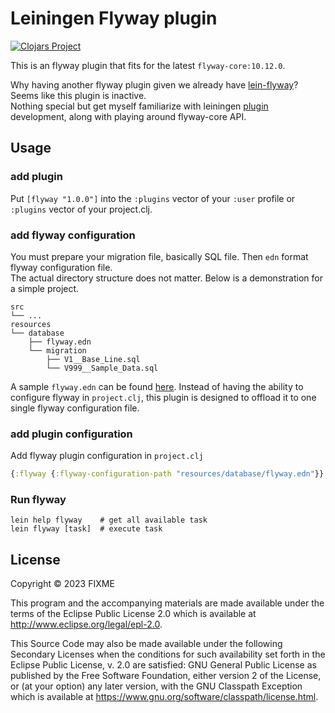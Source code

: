 # Leiningen Flyway plugin

[![Clojars Project](https://img.shields.io/clojars/v/al.rug/lein-flyway.svg)](https://clojars.org/al.rug/lein-flyway)

This is an flyway plugin that fits for the latest `flyway-core:10.12.0`.  

Why having another flyway plugin given we already have [lein-flyway](https://github.com/metaphor/lein-flyway)?  Seems like this plugin is inactive.  
Nothing special but get myself familiarize with leiningen [plugin](https://leiningen.org/plugins.html) development, along with playing around flyway-core API.  

## Usage

### add plugin

Put `[flyway "1.0.0"]` into the `:plugins` vector of your `:user` profile or `:plugins` vector of your project.clj.  

### add flyway configuration

You must prepare your migration file, basically SQL file. Then `edn` format flyway configuration file.  
The actual directory structure does not matter. Below is a demonstration for a simple project.  

```
src
└── ...
resources
└── database
    ├── flyway.edn
    └── migration
        ├── V1__Base_Line.sql
        └── V999__Sample_Data.sql
```

A sample `flyway.edn` can be found [here](sample/resources/database/flyway.edn). Instead of having the ability to configure flyway in `project.clj`, this plugin is designed to offload it to one single flyway configuration file.

### add plugin configuration

Add flyway plugin configuration in `project.clj`  

```clojure
{:flyway {:flyway-configuration-path "resources/database/flyway.edn"}}
```

### Run flyway

```shell
lein help flyway    # get all available task
lein flyway [task]  # execute task
```

## License

Copyright © 2023 FIXME

This program and the accompanying materials are made available under the
terms of the Eclipse Public License 2.0 which is available at
http://www.eclipse.org/legal/epl-2.0.

This Source Code may also be made available under the following Secondary
Licenses when the conditions for such availability set forth in the Eclipse
Public License, v. 2.0 are satisfied: GNU General Public License as published by
the Free Software Foundation, either version 2 of the License, or (at your
option) any later version, with the GNU Classpath Exception which is available
at https://www.gnu.org/software/classpath/license.html.
